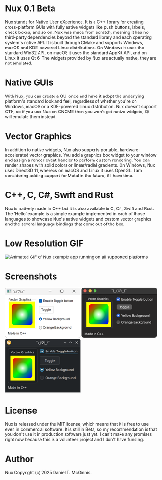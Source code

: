 # Nux 0.1 Beta

Nux stands for Native User eXperience. It is a C++ library for creating
cross-platform GUIs with fully native widgets like push buttons, labels,
check boxes, and so on. Nux was made from scratch, meaning it has no
third-party dependencies beyond the standard library and each operating
system's native API. It is built through CMake and supports Windows, macOS
and KDE-powered Linux distributions. On Windows it uses the standard Win32
API, on macOS it uses the standard AppKit API, and on Linux it uses Qt 6.
The widgets provided by Nux are actually native, they are not emulated.

# Native GUIs

With Nux, you can create a GUI once and have it adopt the underlying
platform's standard look and feel, regardless of whether you're on Windows,
macOS or a KDE-powered Linux distribution. Nux doesn't support GTK, so if
you use Nux on GNOME then you won't get native widgets, Qt will emulate
them instead.

# Vector Graphics

In addition to native widgets, Nux also supports portable,
hardware-accelerated vector graphics. You add a graphics box widget to your
window and assign a render event handler to perform custom rendering. You
can render shapes with solid colors or linear/radial gradients. On Windows,
Nux uses Direct3D 11, whereas on macOS and Linux it uses OpenGL. I am
considering adding support for Metal in the future, if I have time.

# C++, C, C#, Swift and Rust

Nux is natively made in C++ but it is also available in C, C#, Swift and Rust.
The 'Hello' example is a simple example implemented in each of those languages
to showcase Nux's native widgets and custom vector graphics and the several
language bindings that come out of the box.

# Low Resolution GIF

<img alt="Animated GIF of Nux example app running on all supported platforms" src="nux.gif" width="250px">

# Screenshots

<img alt="Nux example running on Windows" src="screenshots/windows-cpp.png" width="250px">
<img alt="Nux example running on macOS" src="screenshots/macos-cpp.png" width="250px">
<img alt="Nux example running on Linux" src="screenshots/linux-cpp.png" width="250px">

# License

Nux is released under the MIT license, which means that it is free to use,
even in commercial software. It is still in Beta, so my recommendation is
that you don't use it in production software just yet. I can't make any
promises right now because this is a volunteer project and I don't have
funding.

# Author

Nux Copyright (c) 2025 Daniel T. McGinnis.
